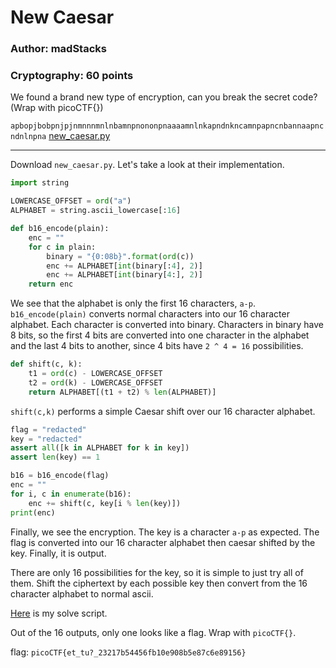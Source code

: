 # New Caesar
### Author: madStacks
### Cryptography: 60 points

We found a brand new type of encryption, can you break the secret code? (Wrap with picoCTF{})

`apbopjbobpnjpjnmnnnmnlnbamnpnononpnaaaamnlnkapndnkncamnpapncnbannaapncndnlnpna` [new_caesar.py](new_caesar.py)

---

Download `new_caesar.py`. Let's take a look at their implementation.

```python
import string

LOWERCASE_OFFSET = ord("a")
ALPHABET = string.ascii_lowercase[:16]

def b16_encode(plain):
	enc = ""
	for c in plain:
		binary = "{0:08b}".format(ord(c))
		enc += ALPHABET[int(binary[:4], 2)]
		enc += ALPHABET[int(binary[4:], 2)]
	return enc
```

We see that the alphabet is only the first 16 characters, `a-p`. `b16_encode(plain)` converts normal characters into our 16 character alphabet. Each character is converted into binary. Characters in binary have 8 bits, so the first 4 bits are converted into one character in the alphabet and the last 4 bits to another, since 4 bits have `2 ^ 4 = 16` possibilities. 

```python
def shift(c, k):
	t1 = ord(c) - LOWERCASE_OFFSET
	t2 = ord(k) - LOWERCASE_OFFSET
	return ALPHABET[(t1 + t2) % len(ALPHABET)]
```

`shift(c,k)` performs a simple Caesar shift over our 16 character alphabet.

```python
flag = "redacted"
key = "redacted"
assert all([k in ALPHABET for k in key])
assert len(key) == 1

b16 = b16_encode(flag)
enc = ""
for i, c in enumerate(b16):
	enc += shift(c, key[i % len(key)])
print(enc)
```

Finally, we see the encryption. The key is a character `a-p` as expected. The flag is converted into our 16 character alphabet then caesar shifted by the key. Finally, it is output.

There are only 16 possibilities for the key, so it is simple to just try all of them. Shift the ciphertext by each possible key then convert from the 16 character alphabet to normal ascii.

[Here](newcaesarsolve.py) is my solve script.

Out of the 16 outputs, only one looks like a flag. Wrap with `picoCTF{}`.

flag: `picoCTF{et_tu?_23217b54456fb10e908b5e87c6e89156}`
